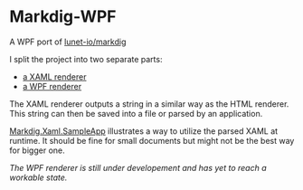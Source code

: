 # Markdig-WPF
A WPF port of [lunet-io/markdig](https://github.com/lunet-io/markdig)

I split the project into two separate parts:
* [a XAML renderer](https://github.com/Kryptos-FR/markdig-wpf/tree/develop/src/Markdig.Xaml)
* [a WPF renderer](https://github.com/Kryptos-FR/markdig-wpf/tree/develop/src/Markdig.Wpf)

The XAML renderer outputs a string in a similar way as the HTML renderer. This string can then be saved into a file or parsed by an application.

[Markdig.Xaml.SampleApp](https://github.com/Kryptos-FR/markdig-wpf/tree/develop/src/Markdig.Xaml.SampleApp) illustrates a way to utilize the parsed XAML at runtime. It should be fine for small documents but might not be the best way for bigger one.

*The WPF renderer is still under developement and has yet to reach a workable state.*
